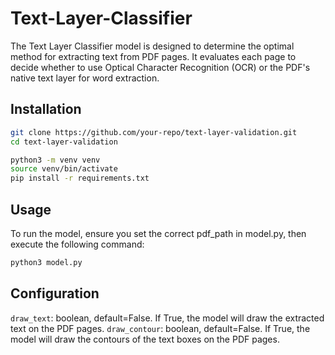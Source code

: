 # Text-Layer-Classifier
The Text Layer Classifier model is designed to determine the optimal method for extracting text from PDF pages. It evaluates each page to decide whether to use Optical Character Recognition (OCR) or the PDF's native text layer for word extraction.


## Installation
```bash
git clone https://github.com/your-repo/text-layer-validation.git
cd text-layer-validation
```
```bash
python3 -m venv venv
source venv/bin/activate
pip install -r requirements.txt
```

## Usage
To run the model, ensure you set the correct pdf_path in model.py, then execute the following command:
```bash
python3 model.py
```


## Configuration
`draw_text`: boolean, default=False. If True, the model will draw the extracted text on the PDF pages.
`draw_contour`: boolean, default=False. If True, the model will draw the contours of the text boxes on the PDF pages.